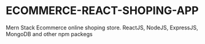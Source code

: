 # ECOMMERCE-REACT-SHOPING-APP
Mern Stack Ecommerce online shoping store. ReactJS, NodeJS, ExpressJS, MongoDB and other npm packegs 
